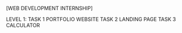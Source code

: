 [WEB DEVELOPMENT INTERNSHIP]

LEVEL 1:
TASK 1 PORTFOLIO WEBSITE TASK 2 LANDING PAGE  TASK 3 CALCULATOR
